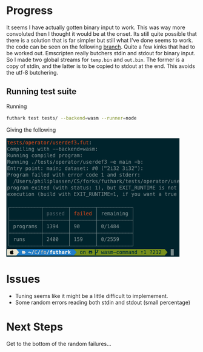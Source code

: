 # Progress

It seems I have actually gotten binary input to work. This was way more convoluted then I thought it would be at the onset. Its still quite possible that there is a solution that is far simpler but still what I've done seems to work. the code can be seen on the following [branch](https://github.com/philass/futhark/tree/wasm-command). Quite a few kinks that had to be worked out. Emscripten really butchers stdin and stdout for binary input. So I made two global streams for `temp.bin` and `out.bin`. The former is a copy of stdin, and the latter is to be copied to stdout at the end. This avoids the utf-8 butchering. 

## Running test suite

Running 
```bash
futhark test tests/ --backend=wasm --runner=node
```
Giving the following

![futhark test results](resources/futests.png)



# Issues

- Tuning seems like it might be a little difficult to implemement. 
- Some random errors reading both stdin and stdout (small percentage)

# Next Steps

Get to the bottom of the random failures...

